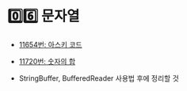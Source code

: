 # 0️⃣6️⃣  문자열

* [11654번: 아스키 코드](11654.md)
* [11720번: 숫자의 합](11720.md)

* StringBuffer, BufferedReader 사용법 후에 정리할 것